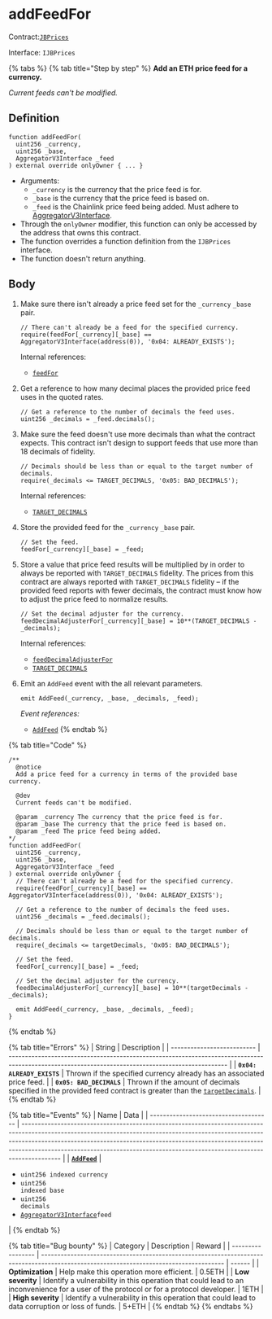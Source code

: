 # addFeedFor

Contract:[`JBPrices`](../)​‌

Interface: `IJBPrices`

{% tabs %}
{% tab title="Step by step" %}
**Add an ETH price feed for a currency.**

_Current feeds can't be modified._

## Definition

```solidity
function addFeedFor(
  uint256 _currency,
  uint256 _base,
  AggregatorV3Interface _feed
) external override onlyOwner { ... }
```

* Arguments:
  * `_currency` is the currency that the price feed is for.
  * `_base` is the currency that the price feed is based on.
  * `_feed` is the Chainlink price feed being added. Must adhere to [AggregatorV3Interface](https://github.com/smartcontractkit/chainlink/blob/develop/contracts/src/v0.8/interfaces/AggregatorV3Interface.sol).
* Through the `onlyOwner` modifier, this function can only be accessed by the address that owns this contract.
* The function overrides a function definition from the `IJBPrices` interface.
* The function doesn't return anything.

## Body

1.  Make sure there isn't already a price feed set for the `_currency` `_base` pair.

    ```solidity
    // There can't already be a feed for the specified currency.
    require(feedFor[_currency][_base] == AggregatorV3Interface(address(0)), '0x04: ALREADY_EXISTS');
    ```

    Internal references:

    * [`feedFor`](../properties/feedfor.md)
2.  Get a reference to how many decimal places the provided price feed uses in the quoted rates.

    ```solidity
    // Get a reference to the number of decimals the feed uses.
    uint256 _decimals = _feed.decimals();
    ```
3.  Make sure the feed doesn't use more decimals than what the contract expects. This contract isn't design to support feeds that use more than 18 decimals of fidelity.

    ```solidity
    // Decimals should be less than or equal to the target number of decimals.
    require(_decimals <= TARGET_DECIMALS, '0x05: BAD_DECIMALS');
    ```

    Internal references:

    * [`TARGET_DECIMALS`](../properties/targetdecimals.md)
4.  Store the provided feed for the `_currency` `_base` pair.

    ```solidity
    // Set the feed.
    feedFor[_currency][_base] = _feed;
    ```
5.  Store a value that price feed results will be multiplied by in order to always be reported with `TARGET_DECIMALS` fidelity. The prices from this contract are always reported with `TARGET_DECIMALS` fidelity – if the provided feed reports with fewer decimals, the contract must know how to adjust the price feed to normalize results.

    ```solidity
    // Set the decimal adjuster for the currency.
    feedDecimalAdjusterFor[_currency][_base] = 10**(TARGET_DECIMALS - _decimals);
    ```

    Internal references:

    * [`feedDecimalAdjusterFor`](../properties/feeddecimaladjuster.md)
    * [`TARGET_DECIMALS`](../properties/targetdecimals.md)
6.  Emit an `AddFeed` event with the all relevant parameters.

    ```solidity
    emit AddFeed(_currency, _base, _decimals, _feed);
    ```

    _Event references:_

    * [`AddFeed`](../events/addfeed.md)
{% endtab %}

{% tab title="Code" %}
```solidity
/** 
  @notice 
  Add a price feed for a currency in terms of the provided base currency.

  @dev
  Current feeds can't be modified.

  @param _currency The currency that the price feed is for.
  @param _base The currency that the price feed is based on.
  @param _feed The price feed being added.
*/
function addFeedFor(
  uint256 _currency,
  uint256 _base,
  AggregatorV3Interface _feed
) external override onlyOwner {
  // There can't already be a feed for the specified currency.
  require(feedFor[_currency][_base] == AggregatorV3Interface(address(0)), '0x04: ALREADY_EXISTS');

  // Get a reference to the number of decimals the feed uses.
  uint256 _decimals = _feed.decimals();

  // Decimals should be less than or equal to the target number of decimals.
  require(_decimals <= targetDecimals, '0x05: BAD_DECIMALS');

  // Set the feed.
  feedFor[_currency][_base] = _feed;

  // Set the decimal adjuster for the currency.
  feedDecimalAdjusterFor[_currency][_base] = 10**(targetDecimals - _decimals);

  emit AddFeed(_currency, _base, _decimals, _feed);
}
```
{% endtab %}

{% tab title="Errors" %}
| String                     | Description                                                                                                                                       |
| -------------------------- | ------------------------------------------------------------------------------------------------------------------------------------------------- |
| **`0x04: ALREADY_EXISTS`** | Thrown if the specified currency already has an associated price feed.                                                                            |
| **`0x05: BAD_DECIMALS`**   | Thrown if the amount of decimals specified in the provided feed contract is greater than the [`targetDecimals`](../properties/targetdecimals.md). |
{% endtab %}

{% tab title="Events" %}
| Name                                  | Data                                                                                                                                                                                                                                                                                                                                 |
| ------------------------------------- | ------------------------------------------------------------------------------------------------------------------------------------------------------------------------------------------------------------------------------------------------------------------------------------------------------------------------------------ |
| [**`AddFeed`**](../events/addfeed.md) | <ul><li><code>uint256 indexed currency</code></li><li><code>uint256 indexed base</code></li><li><code>uint256 decimals</code></li><li><a href="https://github.com/smartcontractkit/chainlink/blob/develop/contracts/src/v0.8/interfaces/AggregatorV3Interface.sol"><code>AggregatorV3Interface</code></a><code>feed</code></li></ul> |
{% endtab %}

{% tab title="Bug bounty" %}
| Category          | Description                                                                                                                            | Reward |
| ----------------- | -------------------------------------------------------------------------------------------------------------------------------------- | ------ |
| **Optimization**  | Help make this operation more efficient.                                                                                               | 0.5ETH |
| **Low severity**  | Identify a vulnerability in this operation that could lead to an inconvenience for a user of the protocol or for a protocol developer. | 1ETH   |
| **High severity** | Identify a vulnerability in this operation that could lead to data corruption or loss of funds.                                        | 5+ETH  |
{% endtab %}
{% endtabs %}
